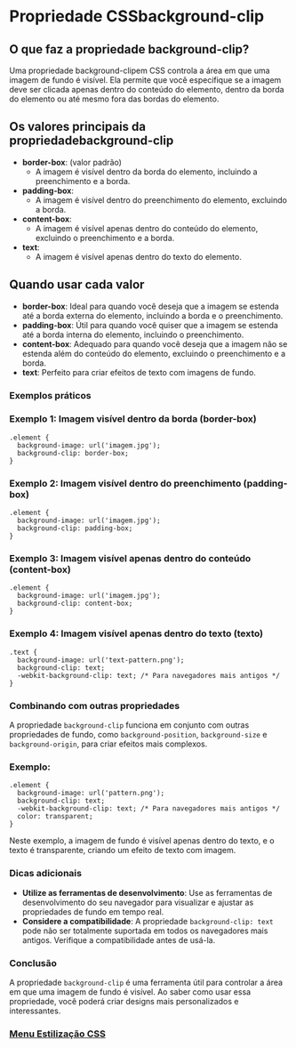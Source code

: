 # Propriedade CSSbackground-clip

## O que faz a propriedade background-clip?

Uma propriedade background-clipem CSS controla a área em que uma imagem de fundo é visível. Ela permite que você especifique se a imagem deve ser clicada apenas dentro do conteúdo do elemento, dentro da borda do elemento ou até mesmo fora das bordas do elemento.

## Os valores principais da propriedadebackground-clip

- **border-box**: (valor padrão)
    - A imagem é visível dentro da borda do elemento, incluindo a preenchimento e a borda.
- **padding-box**:
    - A imagem é visível dentro do preenchimento do elemento, excluindo a borda.
- **content-box**:
    - A imagem é visível apenas dentro do conteúdo do elemento, excluindo o preenchimento e a borda.
- **text**:
    - A imagem é visível apenas dentro do texto do elemento.

## Quando usar cada valor

- **border-box**: Ideal para quando você deseja que a imagem se estenda até a borda externa do elemento, incluindo a borda e o preenchimento.
- **padding-box**: Útil para quando você quiser que a imagem se estenda até a borda interna do elemento, incluindo o preenchimento.
- **content-box**: Adequado para quando você deseja que a imagem não se estenda além do conteúdo do elemento, excluindo o preenchimento e a borda.
- **text**: Perfeito para criar efeitos de texto com imagens de fundo.

### Exemplos práticos

### Exemplo 1: Imagem visível dentro da borda (border-box)

```
.element {
  background-image: url('imagem.jpg');
  background-clip: border-box;
}
```

### Exemplo 2: Imagem visível dentro do preenchimento (padding-box)

```
.element {
  background-image: url('imagem.jpg');
  background-clip: padding-box;
}
```

### Exemplo 3: Imagem visível apenas dentro do conteúdo (content-box)

```
.element {
  background-image: url('imagem.jpg');
  background-clip: content-box;
}
```

### Exemplo 4: Imagem visível apenas dentro do texto (texto)

```
.text {
  background-image: url('text-pattern.png');
  background-clip: text;
  -webkit-background-clip: text; /* Para navegadores mais antigos */
}
```

### Combinando com outras propriedades

A propriedade `background-clip` funciona em conjunto com outras propriedades de fundo, como `background-position`, `background-size` e `background-origin`, para criar efeitos mais complexos.

### Exemplo:

```
.element {
  background-image: url('pattern.png');
  background-clip: text;
  -webkit-background-clip: text; /* Para navegadores mais antigos */
  color: transparent;
}
```

Neste exemplo, a imagem de fundo é visível apenas dentro do texto, e o texto é transparente, criando um efeito de texto com imagem.

### Dicas adicionais

- **Utilize as ferramentas de desenvolvimento**: Use as ferramentas de desenvolvimento do seu navegador para visualizar e ajustar as propriedades de fundo em tempo real.
- **Considere a compatibilidade**: A propriedade `background-clip: text` pode não ser totalmente suportada em todos os navegadores mais antigos. Verifique a compatibilidade antes de usá-la.

### Conclusão

A propriedade `background-clip` é uma ferramenta útil para controlar a área em que uma imagem de fundo é visível. Ao saber como usar essa propriedade, você poderá criar designs mais personalizados e interessantes.

### [Menu Estilização CSS](../menu_estilizacao.md)

